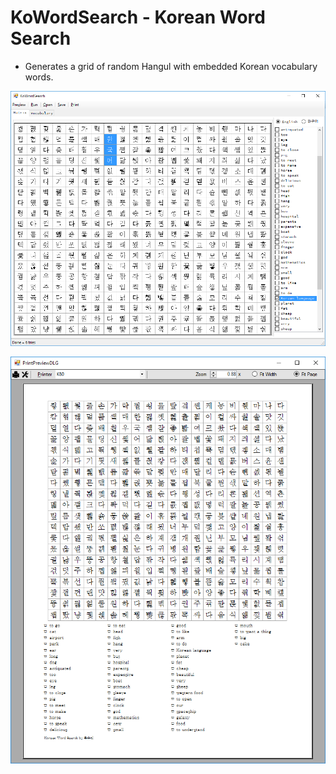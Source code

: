 # KoWordSearch - Korean Word Search

* Generates a grid of random Hangul with embedded Korean vocabulary words.

![Korean Word Search](Documentation/ScreenShot-001.png "Korean Word Search")

![Korean Word Search](Documentation/ScreenShot-002.png "Korean Word Search Print Preview")
